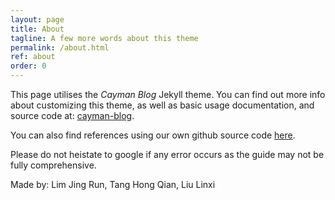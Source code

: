 ```yaml
---
layout: page
title: About
tagline: A few more words about this theme
permalink: /about.html
ref: about
order: 0
---
```

This page utilises the _Cayman Blog_ Jekyll theme. You can find out more info about customizing this theme, as well as basic usage documentation, and source code at: [cayman-blog](https://github.com/lorepirri/cayman-blog).

You can also find references using our own github source code
[here](https://github.com/DFSLimJR/DFSLimJR.github.io).

Please do not heistate to google if any error occurs as the guide may not be fully comprehensive.

Made by: Lim Jing Run, Tang Hong Qian, Liu Linxi
